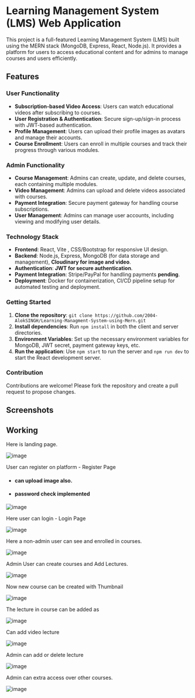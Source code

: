 
# Learning Management System (LMS) Web Application

This project is a full-featured Learning Management System (LMS) built using the MERN stack (MongoDB, Express, React, Node.js). It provides a platform for users to access educational content and for admins to manage courses and users efficiently.

## Features

### User Functionality
- **Subscription-based Video Access**: Users can watch educational videos after subscribing to courses.
- **User Registration & Authentication**: Secure sign-up/sign-in process with JWT-based authentication.
- **Profile Management**: Users can upload their profile images as avatars and manage their accounts.
- **Course Enrollment**: Users can enroll in multiple courses and track their progress through various modules.

### Admin Functionality
- **Course Management**: Admins can create, update, and delete courses, each containing multiple modules.
- **Video Management**: Admins can upload and delete videos associated with courses.
- **Payment Integration**: Secure payment gateway for handling course subscriptions.
- **User Management**: Admins can manage user accounts, including viewing and modifying user details.

### Technology Stack
- **Frontend**: React, Vite , CSS/Bootstrap for responsive UI design.
- **Backend**: Node.js, Express, MongoDB (for data storage and management), **Cloudinary for image and video**.
- **Authentication**: **JWT for secure authentication**.
- **Payment Integration**: Stripe/PayPal for handling payments **pending**.
- **Deployment**: Docker for containerization, CI/CD pipeline setup for automated testing and deployment.

### Getting Started
1. **Clone the repository**: `git clone https://github.com/2004-AlokSINGH/Learning-Managment-System-using-Mern.git`
2. **Install dependencies**: Run `npm install` in both the client and server directories.
3. **Environment Variables**: Set up the necessary environment variables for MongoDB, JWT secret, payment gateway keys, etc.
4. **Run the application**: Use `npm start` to run the server and `npm run dev` to start the React development server.

### Contribution
Contributions are welcome! Please fork the repository and create a pull request to propose changes.

## Screenshots


## Working
Here is landing page.

![image](https://github.com/user-attachments/assets/d8ba8a70-1c2d-40fe-8e3d-982ef496cfb9)

User can register on platform - Register Page
  - #### can upload image also.
  - #### password check implemented
    
   ![image](https://github.com/user-attachments/assets/53b7b370-bcb7-4454-8490-1162927c6783)

Here user can login - Login Page

![image](https://github.com/user-attachments/assets/055cc403-eb9f-4dfc-8d96-9cd2506e3f38)

Here a non-admin user can see and enrolled in courses.

![image](https://github.com/user-attachments/assets/3e0b7a8b-faae-4a3d-b7cf-274bdb44429c)

Admin User can create courses and Add Lectures.

  ![image](https://github.com/user-attachments/assets/a0cf8f16-62bc-443e-9766-82a9a2aa1bba)

Now new course can be created with Thumbnail 

  ![image](https://github.com/user-attachments/assets/fe59a6fe-60fa-46b9-a6c3-53b0d9fe4571)

The lecture in course can be added as

  ![image](https://github.com/user-attachments/assets/b47f95d3-3e36-48b2-b9dc-e1b0a0a0c4e7)

Can add video lecture

  ![image](https://github.com/user-attachments/assets/bcb18dc1-7912-4a2f-a247-80e8fb17d96c)

Admin can add or delete lecture

  ![image](https://github.com/user-attachments/assets/cc1a73c5-dfe9-4eef-bdd4-2f039d9096ee)

Admin can extra access over other courses.

  ![image](https://github.com/user-attachments/assets/0d7ce3fe-0e8e-4a65-a476-06425a9f4187)



    















